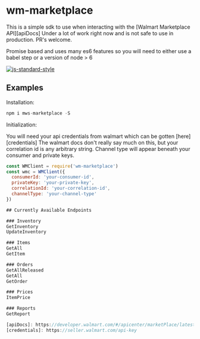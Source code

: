 # wm-marketplace

This is a simple sdk to use when interacting with the [Walmart Marketplace API][apiDocs]
Under a lot of work right now and is not safe to use in production. PR's welcome.

Promise based and uses many es6 features so you will need to either use a babel step or a version of node > 6

[![js-standard-style](https://img.shields.io/badge/code%20style-standard-brightgreen.svg)](http://standardjs.com)

## Examples

Installation:

```js
npm i mws-marketplace -S
```

Initialization:

You will need your api credentials from walmart which can be gotten [here][credentials]
The walmart docs don't really say much on this, but your correlation id is any arbitrary string.
Channel type will appear beneath your consumer and private keys.

```js
const WMClient = require('wm-marketplace')
const wmc = WMClient({
  consumerId: 'your-consumer-id',
  privateKey: 'your-private-key',
  correlationId: 'your-correlation-id',
  channelType: 'your-channel-type'
})

## Currently Available Endpoints

### Inventory
GetInventory
UpdateInventory

### Items
GetAll
GetItem

### Orders
GetAllReleased
GetAll
GetOrder

### Prices
ItemPrice

### Reports
GetReport

[apiDocs]: https://developer.walmart.com/#/apicenter/marketPlace/latest
[credentials]: https://seller.walmart.com/api-key